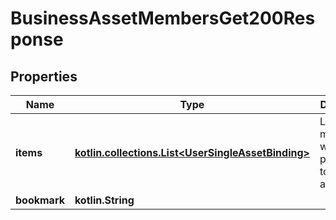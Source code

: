
# BusinessAssetMembersGet200Response

## Properties
| Name | Type | Description | Notes |
| ------------ | ------------- | ------------- | ------------- |
| **items** | [**kotlin.collections.List&lt;UserSingleAssetBinding&gt;**](UserSingleAssetBinding.md) | List of members with permissions to the asset. |  |
| **bookmark** | **kotlin.String** |  |  [optional] |



